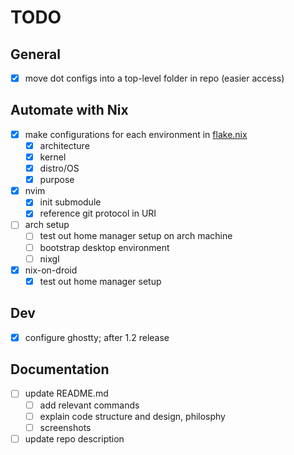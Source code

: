 # TODO

## General

- [x] move dot configs into a top-level folder in repo (easier access)

## Automate with Nix

- [x] make configurations for each environment in [flake.nix](./flake.nix)
    - [x] architecture
    - [x] kernel
    - [x] distro/OS
    - [x] purpose

- [x] nvim
    - [x] init submodule
    - [x] reference git protocol in URI

- [ ] arch setup
    - [ ] test out home manager setup on arch machine
    - [ ] bootstrap desktop environment
    - [ ] nixgl

- [x] nix-on-droid
    - [x] test out home manager setup

## Dev
- [x] configure ghostty; after 1.2 release

## Documentation

- [ ] update README.md
    - [ ] add relevant commands
    - [ ] explain code structure and design, philosphy
    - [ ] screenshots
- [ ] update repo description
